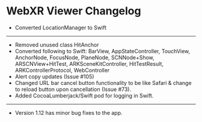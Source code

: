 # WebXR Viewer Changelog

* Converted LocationManager to Swift
---
* Removed unused class HitAnchor
* Converted following to Swift: BarView, AppStateController, TouchView, AnchorNode, FocusNode, PlaneNode, SCNNode+Show, ARSCNView+HitTest, ARKSceneKitController, HitTestResult, ARKControllerProtocol, WebController
* Alert copy updates (Issue #105)
* Changed URL bar cancel button functionality to be like Safari & change to reload button upon cancellation (Issue #73).
* Added CocoaLumberjack/Swift pod for logging in Swift.
---
* Version 1.12 has minor bug fixes to the app.
